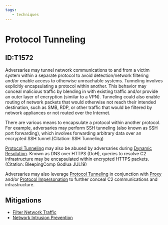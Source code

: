 ```yaml
---
tags:
   - techniques
---
```

# Protocol Tunneling
## ID:T1572
Adversaries may tunnel network communications to and from a victim system within a separate protocol to avoid detection/network filtering and/or enable access to otherwise unreachable systems. Tunneling involves explicitly encapsulating a protocol within another. This behavior may conceal malicious traffic by blending in with existing traffic and/or provide an outer layer of encryption (similar to a VPN). Tunneling could also enable routing of network packets that would otherwise not reach their intended destination, such as SMB, RDP, or other traffic that would be filtered by network appliances or not routed over the Internet. 

There are various means to encapsulate a protocol within another protocol. For example, adversaries may perform SSH tunneling (also known as SSH port forwarding), which involves forwarding arbitrary data over an encrypted SSH tunnel.(Citation: SSH Tunneling) 

[Protocol Tunneling](/mitre/techniques/T1572) may also be abused by adversaries during [Dynamic Resolution](/mitre/techniques/T1568). Known as DNS over HTTPS (DoH), queries to resolve C2 infrastructure may be encapsulated within encrypted HTTPS packets.(Citation: BleepingComp Godlua JUL19) 

Adversaries may also leverage [Protocol Tunneling](/mitre/techniques/T1572) in conjunction with [Proxy](/mitre/techniques/T1090) and/or [Protocol Impersonation](/mitre/techniques/T1001/003) to further conceal C2 communications and infrastructure. 
## Mitigations
* [Filter Network Traffic](mitigations/M1037)
* [Network Intrusion Prevention](mitigations/M1031)
